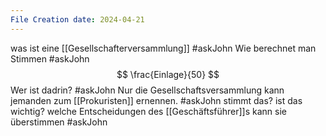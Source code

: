 ```yaml
---
File Creation date: 2024-04-21
---
```

was ist eine [[Gesellschafterversammlung]] #askJohn 
Wie berechnet man Stimmen #askJohn
$$
\frac{Einlage}{50}
$$
Wer ist dadrin? #askJohn 
Nur die Gesellschaftsversammlung kann jemanden zum [[Prokuristen]] ernennen. #askJohn stimmt das? ist das wichtig?
welche Entscheidungen des [[Geschäftsführer]]s kann sie überstimmen #askJohn 